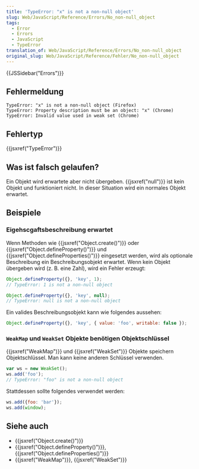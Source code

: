 ```yaml
---
title: 'TypeError: "x" is not a non-null object'
slug: Web/JavaScript/Reference/Errors/No_non-null_object
tags:
  - Error
  - Errors
  - JavaScript
  - TypeError
translation_of: Web/JavaScript/Reference/Errors/No_non-null_object
original_slug: Web/JavaScript/Reference/Fehler/No_non-null_object
---
```

{{JSSidebar("Errors")}}

## Fehlermeldung

    TypeError: "x" is not a non-null object (Firefox)
    TypeError: Property description must be an object: "x" (Chrome)
    TypeError: Invalid value used in weak set (Chrome)

## Fehlertyp

{{jsxref("TypeError")}}

## Was ist falsch gelaufen?

Ein Objekt wird erwartete aber nicht übergeben. {{jsxref("null")}} ist kein Objekt und funktioniert nicht. In dieser Situation wird ein normales Objekt erwartet.

## Beispiele

### Eigehscgaftsbeschreibung erwartet

Wenn Methoden wie {{jsxref("Object.create()")}} oder {{jsxref("Object.defineProperty()")}} und {{jsxref("Object.defineProperties()")}} eingesetzt werden, wird als optionale Beschreibung ein Beschreibungsobjekt erwartet. Wenn kein Objekt übergeben wird (z. B. eine Zahl), wird ein Fehler erzeugt:

```js example-bad
Object.defineProperty({}, 'key', 1);
// TypeError: 1 is not a non-null object

Object.defineProperty({}, 'key', null);
// TypeError: null is not a non-null object
```

Ein valides Beschreibungsobjekt kann wie folgendes aussehen:

```js example-good
Object.defineProperty({}, 'key', { value: 'foo', writable: false });
```

### `WeakMap` und `WeakSet` Objekte benötigen Objektschlüssel

{{jsxref("WeakMap")}} und {{jsxref("WeakSet")}} Objekte speichern Objektschlüssel. Man kann keine anderen Schlüssel verwenden.

```js example-bad
var ws = new WeakSet();
ws.add('foo');
// TypeError: "foo" is not a non-null object
```

Stattdessen sollte folgendes verwendet werden:

```js example-good
ws.add({foo: 'bar'});
ws.add(window);
```

## Siehe auch

- {{jsxref("Object.create()")}}
- {{jsxref("Object.defineProperty()")}}, {{jsxref("Object.defineProperties()")}}
- {{jsxref("WeakMap")}}, {{jsxref("WeakSet")}}
